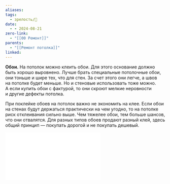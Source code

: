 ```yaml
---
aliases: 
tags:
  - зрелость/🌱
date:
  - - 2024-08-21
zero-link:
  - "[[00 Ремонт]]"
parents:
  - "[[Ремонт потолка]]"
linked:
---
```

**Обои.** На потолок можно клеить обои. Для этого основание должно быть хорошо выровнено. Лучше брать специальные потолочные обои, они тоньше и шире тех, что для стен. За счет этого они легче, а швов на потолке будет меньше. Но и стеновые использовать тоже можно. А если купить обои с фактурой, то они скроют мелкие неровности и другие дефекты потолка.

При поклейке обоев на потолок важно не экономить на клее. Если обои на стенах будут держаться практически на чем угодно, то на потолке риск отклеивания сильно выше. Чем тяжелее обои, тем больше шансов, что они отвалятся. Для разных типов обоев продают разный клей, здесь общий принцип — покупать дорогой и не покупать дешевый.

![Виды обоев](Виды%20обоев.md)